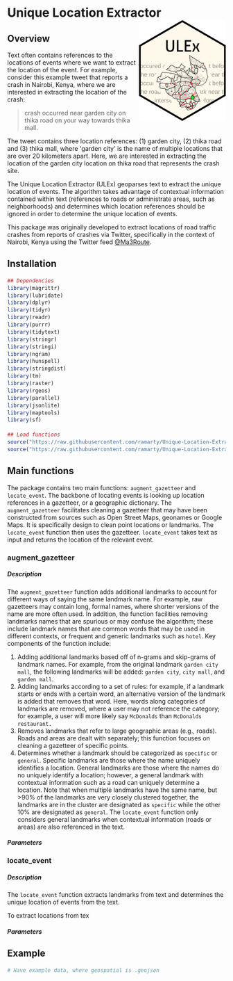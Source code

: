 # Unique Location Extractor <img src="man/figures/logo.png" align="right" width="200" />

## Overview
Text often contains references to the locations of events where we want to extract the location of the event. For example, consider this example tweet that reports a crash in Nairobi, Kenya, where we are interested in extracting the location of the crash:

> crash occurred near garden city on thika road on your way towards thika mall.

The tweet contains three location references: (1) garden city, (2) thika road and (3) thika mall, where 'garden city' is the name of multiple locations that are over 20 kilometers apart. Here, we are interested in extracting the location of the garden city location on thika road that represents the crash site.

The Unique Location Extractor (ULEx) geoparses text to extract the unique location of events. The algorithm takes advantage of contextual information contained within text (references to roads or administrate areas, such as neighborhoods) and determines which location references should be ignored in order to determine the unique location of events.

This package was originally developed to extract locations of road traffic crashes from reports of crashes via Twitter, specifically in the context of Nairobi, Kenya using the Twitter feed [@Ma3Route](https://twitter.com/Ma3Route?ref_src=twsrc%5Egoogle%7Ctwcamp%5Eserp%7Ctwgr%5Eauthor).

## Installation

``` r
## Dependencies
library(magrittr)
library(lubridate)
library(dplyr)
library(tidyr)
library(readr)
library(purrr)
library(tidytext)
library(stringr)
library(stringi)
library(ngram)
library(hunspell)
library(stringdist)
library(tm)
library(raster)
library(rgeos)
library(parallel)
library(jsonlite)
library(maptools)
library(sf)

## Load functions
source("https://raw.githubusercontent.com/ramarty/Unique-Location-Extractor/master/R/helper_functions.R")
source("https://raw.githubusercontent.com/ramarty/Unique-Location-Extractor/master/R/locate_event.R")
```

## Main functions

The package contains two main functions: `augment_gazetteer` and `locate_event`. The backbone of locating events is looking up location references in a gazetteer, or a geographic dictionary. The `augment_gazetteer` facilitates cleaning a gazetteer that may have been constructed from sources such as Open Street Maps, geonames or Google Maps. It is specifically design to clean point locations or landmarks. The `locate_event` function then uses the gazetteer. `locate_event` takes text as input and returns the location of the relevant event.

### augment_gazetteer

##### Description

The `augment_gazetteer` function adds additional landmarks to account for different ways of saying the same landmark name. For example, raw gazetteers may contain long, formal names, where shorter versions of the name are more often used. In addition, the function facilities removing landmarks names that are spurious or may confuse the algorithm; these include landmark names that are common words that may be used in different contexts, or frequent and generic landmarks such as `hotel`. Key components of the function include:

1. Adding additional landmarks based off of n-grams and skip-grams of landmark names. For example, from the original landmark `garden city mall`, the following landmarks will be added: `garden city`, `city mall`, and  `garden mall`.
2. Adding landmarks according to a set of rules: for example, if a landmark starts or ends with a certain word, an alternative version of the landmark is added that removes that word. Here, words along categories of landmarks are removed, where a user may not reference the category; for example, a user will more likely say `McDonalds` than `McDonalds restaurant.`
3. Removes landmarks that refer to large geographic areas (e.g., roads). Roads and areas are dealt with separately; this function focuses on cleaning a gazetteer of specific points.
4. Determines whether a landmark should be categorized as `specific` or `general`. Specific landmarks are those where the name uniquely identifies a location. General landmarks are those where the names do no uniquely identify a location; however, a general landmark with contextual information such as a road can uniquely determine a location. Note that when multiple landmarks have the same name, but >90% of the landmarks are very closely clustered together, the landmarks are in the cluster are designated as `specific` while the other 10% are designated as `general`. The `locate_event` function only considers general landmarks when contextual information (roads or areas) are also referenced in the text.

##### Parameters

### locate_event

##### Description

The `locate_event` function extracts landmarks from text and determines the unique location of events from the text.

To extract locations from tex

##### Parameters


## Example

``` r
# Have example data, where geospatial is .geojson


```
